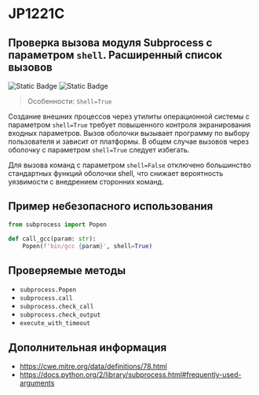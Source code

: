 # JP1221C
## Проверка вызова модуля Subprocess c параметром `shell`. Расширенный список вызовов

<!---
NOTE!! CHANGE TO HIGH-LOW
-->
![Static Badge](https://img.shields.io/badge/%D0%A1%D1%82%D0%B5%D0%BF%D0%B5%D0%BD%D1%8C%20%D0%BA%D1%80%D0%B8%D1%82%D0%B8%D1%87%D0%BD%D0%BE%D1%81%D1%82%D0%B8-%D1%81%D1%80%D0%B5%D0%B4%D0%BD%D1%8F%D1%8F-orange?style=for-the-badge)
![Static Badge](https://img.shields.io/badge/%D0%94%D0%BE%D1%81%D1%82%D0%BE%D0%B2%D0%B5%D1%80%D0%BD%D0%BE%D1%81%D1%82%D1%8C%20%D0%BE%D0%BF%D1%80%D0%B5%D0%B4%D0%B5%D0%BB%D0%B5%D0%BD%D0%B8%D1%8F-%D0%B2%D1%8B%D1%81%D0%BE%D0%BA%D0%B0%D1%8F-crimson?style=for-the-badge)

> Особенности: `Shell=True`

Создание внешних процессов через утилиты операционной системы с параметром `shell=True` требует повышенного контроля экранирования входных параметров. Вызов оболочки вызывает программу по выбору пользователя и зависит от платформы. В общем случае вызовов через оболочку c параметром `shell=True` следует избегать.

Для вызова команд с параметром `shell=False` отключено большинство стандартных функций оболочки shell, что снижает вероятность уязвимости с внедрением сторонних команд.

## Пример небезопасного использования

```python linenums="1"
from subprocess import Popen

def call_gcc(param: str):
    Popen(f'bin/gcc {param}', shell=True)
```

<!---NOTE!! CHECK execute with timeout-->
## Проверяемые методы

* `subprocess.Popen`
* `subprocess.call`
* `subprocess.check_call`
* `subprocess.check_output`
* `execute_with_timeout`

## Дополнительная информация

* <https://cwe.mitre.org/data/definitions/78.html>
* <https://docs.python.org/2/library/subprocess.html#frequently-used-arguments>
